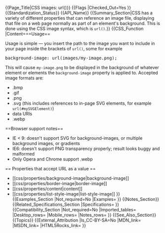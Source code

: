 {{Page_Title|CSS images: url()}}
{{Flags
|Checked_Out=Yes
}}
{{Standardization_Status}}
{{API_Name}}
{{Summary_Section|CSS has a variety of different properties that can reference an image file, displaying that file on a web page normally as part of an element's background. This is done using the CSS image syntax, which is <code>url()</code>.}}
{{CSS_Function
|Content===Usage==

Usage is simple — you insert the path to the image you want to include in your page inside the brackets of <code>url()</code>, some for example

<pre>background-image: url(images/my-image.png);</pre>

This will cause <code>my-image.png</code> to be displayed in the background of whatever element or elements the <code>background-image</code> property is applied to. Accepted image formats are:

* .bmp
* .gif
* .png
* .svg (this includes references to in-page SVG elements, for example <code>url(#mySVGElement)</code>)
* data URIs
* .webp

==Browser support notes==

* IE < 9: doesn't support SVG for background-images, or multiple background images, or gradients
* IE6: doesn't support PNG transparency properly; result looks buggy and malformed
* Only Opera and Chrome support .webp

== Properties that accept URL as a value ==

* [[css/properties/background-image|background-image]]
* [[css/properties/border-image|border-image]]
* [[css/properties/content|content]]
* [[css/properties/list-style-image|list-style-image]]
}}
{{Examples_Section
|Not_required=No
|Examples=
}}
{{Notes_Section}}
{{Related_Specifications_Section
|Specifications=
}}
{{Compatibility_Section
|Not_required=No
|Imported_tables=
|Desktop_rows=
|Mobile_rows=
|Notes_rows=
}}
{{See_Also_Section}}
{{Topics}}
{{External_Attribution
|Is_CC-BY-SA=No
|MDN_link=
|MSDN_link=
|HTML5Rocks_link=
}}